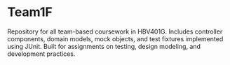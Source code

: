 # Team1F
Repository for all team-based coursework in HBV401G. Includes controller components, domain models, mock objects, and test fixtures implemented using JUnit. Built for assignments on testing, design modeling, and development practices.
